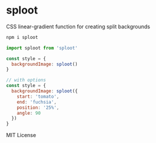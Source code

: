 
# sploot

CSS linear-gradient function for creating split backgrounds

```sh
npm i sploot
```

```js
import sploot from 'sploot'

const style = {
  backgroundImage: sploot()
}
```

```js
// with options
const style = {
  backgroundImage: sploot({
    start: 'tomato',
    end: 'fuchsia',
    position: '25%',
    angle: 90
  })
}
```

MIT License

